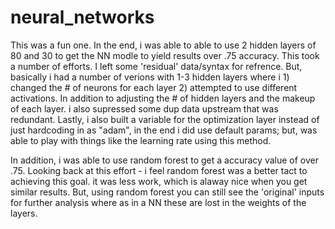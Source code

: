 # neural_networks
This was a fun one.  In the end, i was able to able to use 2 hidden layers of 80 and 30 to get the NN modle to yield results over .75 accuracy.  This took a number of efforts.  I left some 'residual' data/syntax for refrence.  But, basically i had a number of verions with 1-3 hidden layers where i 1) changed the # of neurons for each layer 2) attempted to use different activations.  In addition to adjusting the # of hidden layers and the makeup of each layer.  i also supressed some dup data upstream that was redundant.  Lastly, i also built a variable for the optimization layer instead of just hardcoding in as "adam", in the end i did use default params; but, was able to play with things like the learning rate using this method.

In addition, i was able to use random forest to get a accuracy value of over .75.   Looking back at this effort - i feel random forest was a better tact to achieving this goal.  it was less work, which is alaway nice when you get similar results.  But, using random forest you can still see the 'original' inputs for further analysis where as in a NN these are lost in the weights of the layers.
